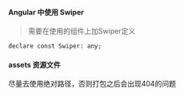 #### Angular 中使用 Swiper
> 需要在使用的组件上加Swiper定义

```
declare const Swiper: any;
```

#### assets 资源文件
尽量去使用绝对路径，否则打包之后会出现404的问题
